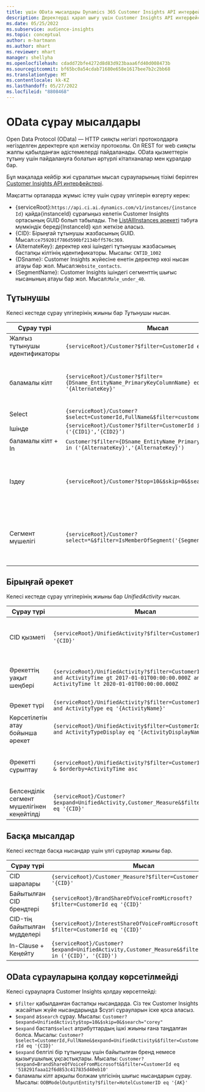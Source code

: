 ```yaml
---
title: үшін OData мысалдары Dynamics 365 Customer Insights API интерфейстері
description: Деректерді қарап шығу үшін Customer Insights API интерфейсін сұрау үшін Ашық деректер протоколының (OData) жиі пайдаланылатын мысалдары.
ms.date: 05/25/2022
ms.subservice: audience-insights
ms.topic: conceptual
author: m-hartmann
ms.author: mhart
ms.reviewer: mhart
manager: shellyha
ms.openlocfilehash: cdadd72bfe4272d8d83d923baaa6fd40d008473b
ms.sourcegitcommit: bf65bc0a54cdab71680e658e1617bee7b2c2bb68
ms.translationtype: MT
ms.contentlocale: kk-KZ
ms.lasthandoff: 05/27/2022
ms.locfileid: "8808468"
---
```

# <a name="odata-query-examples"></a>OData сұрау мысалдары

Open Data Protocol (OData) — HTTP сияқты негізгі протоколдарға негізделген деректерге қол жеткізу протоколы. Ол REST for web сияқты жалпы қабылданған әдістемелерді пайдаланады. OData қызметтерін тұтыну үшін пайдалануға болатын әртүрлі кітапханалар мен құралдар бар.

Бұл мақалада кейбір жиі сұралатын мысал сұрауларының тізімі берілген [Customer Insights API интерфейстері](apis.md).

Мақсатты орталарда жұмыс істеу үшін сұрау үлгілерін өзгерту керек: 

- {serviceRoot}:`https://api.ci.ai.dynamics.com/v1/instances/{instanceId}` қайда{instanceId} сұрағыңыз келетін Customer Insights ортасының GUID болып табылады. The [ListAllInstances әрекеті](https://developer.ci.ai.dynamics.com/api-details#api=CustomerInsights&operation=Get-all-instances) табуға мүмкіндік береді{InstanceId} қол жеткізе аласыз.
- {CID}: Бірыңғай тұтынушы жазбасының GUID. Мысал:`ce759201f786d590bf2134bff576c369`.
- {AlternateKey}: деректер көзі ішіндегі тұтынушы жазбасының бастапқы кілтінің идентификаторы. Мысалы: `CNTID_1002`
- {DSname}: Customer Insights жүйесіне енетін деректер көзі нысан атауы бар жол. Мысал:`Website_contacts`.
- {SegmentName}: Customer Insights ішіндегі сегменттің шығыс нысанының атауы бар жол. Мысал:`Male_under_40`.

## <a name="customer"></a>Тұтынушы

Келесі кестеде сұрау үлгілерінің жиыны бар *Тұтынушы* нысан.

|Сұрау түрі |Мысал  | Ескертпе  |
|---------|---------|---------|
|Жалғыз тұтынушы идентификаторы     | `{serviceRoot}/Customer?$filter=CustomerId eq '{CID}'`          |  |
|баламалы кілт    | `{serviceRoot}/Customer?$filter={DSname_EntityName_PrimaryKeyColumnName} eq '{AlternateKey}'`         |  Балама кілттер бірыңғай тұтынушы нысанында сақталады       |
|Select   | `{serviceRoot}/Customer?$select=CustomerId,FullName&$filter=customerid eq '1'`        |         |
|Ішінде    | `{serviceRoot}/Customer?$filter=CustomerId in ('{CID1}',’{CID2}’)`        |         |
|баламалы кілт + In   | `Customer?$filter={DSname_EntityName_PrimaryKeyColumnName} in ('{AlternateKey}','{AlternateKey}')`         |         |
|Іздеу  | `{serviceRoot}/Customer?$top=10&$skip=0&$search="string"`        |   Іздеу жолына арналған ең жақсы 10 нәтижені қайтарады      |
|Сегмент мүшелігі  | `{serviceRoot}/Customer?select=*&$filter=IsMemberOfSegment('{SegmentName}')&$top=10`     | Сегменттеу нысанынан жолдардың алдын ала орнатылған санын қайтарады.      |

## <a name="unified-activity"></a>Бірыңғай әрекет

Келесі кестеде сұрау үлгілерінің жиыны бар *UnifiedActivity* нысан.

|Сұрау түрі |Мысал  | Ескертпе  |
|---------|---------|---------|
|CID қызметі     | `{serviceRoot}/UnifiedActivity?$filter=CustomerId eq '{CID}'`          | Нақты тұтынушы профилінің әрекеттерін тізімдейді |
|Әрекеттің уақыт шеңбері    | `{serviceRoot}/UnifiedActivity?$filter=CustomerId eq '{CID}' and ActivityTime gt 2017-01-01T00:00:00.000Z and ActivityTime lt 2020-01-01T00:00:00.000Z`     |  Уақыт шеңберіндегі тұтынушы профилінің әрекеттері       |
|Әрекет түрі    |   `{serviceRoot}/UnifiedActivity?$filter=CustomerId eq '{CID}' and ActivityType eq '{ActivityName}'`        |         |
|Көрсетілетін атау бойынша әрекет     | `{serviceRoot}/UnifiedActivity$filter=CustomerId eq ‘{CID}’ and ActivityTypeDisplay eq ‘{ActivityDisplayName}’`        | |
|Әрекетті сұрыптау    | `{serviceRoot}/UnifiedActivity?$filter=CustomerId eq ‘{CID}’ & $orderby=ActivityTime asc`     |  Әрекеттерді өсу немесе кему бойынша сұрыптау       |
|Белсенділік сегмент мүшелігінен кеңейтілді  |   `{serviceRoot}/Customer?$expand=UnifiedActivity,Customer_Measure&$filter=CustomerId eq '{CID}'`     |         |

## <a name="other-examples"></a>Басқа мысалдар

Келесі кестеде басқа нысандар үшін үлгі сұраулар жиыны бар.

|Сұрау түрі |Мысал  | Ескертпе  |
|---------|---------|---------|
|CID шаралары    | `{serviceRoot}/Customer_Measure?$filter=CustomerId eq '{CID}'`          |  |
|Байытылған CID брендтері    | `{serviceRoot}/BrandShareOfVoiceFromMicrosoft?$filter=CustomerId eq '{CID}'`  |       |
|CID-тің байытылған мүдделері    |   `{serviceRoot}/InterestShareOfVoiceFromMicrosoft?$filter=CustomerId eq '{CID}'`       |         |
|In-Clause + Кеңейту     | `{serviceRoot}/Customer?$expand=UnifiedActivity,Customer_Measure&$filter=CustomerId in ('{CID}', '{CID}')`         | |

## <a name="not-supported-odata-queries"></a>OData сұрауларына қолдау көрсетілмейді

Келесі сұрауларға Customer Insights қолдау көрсетпейді:

- `$filter` қабылданған бастапқы нысандарда. Сіз тек Customer Insights жасайтын жүйе нысандарында $сүзгі сұрауларын іске қоса аласыз.
- `$expand` а`$search` сұрау. Мысалы: `Customer?$expand=UnifiedActivity$top=10&$skip=0&$search="corey"`
- `$expand` бастап`$select` атрибуттардың ішкі жиыны ғана таңдалған болса. Мысалы: `Customer?$select=CustomerId,FullName&$expand=UnifiedActivity&$filter=CustomerId eq '{CID}'`
- `$expand` белгілі бір тұтынушы үшін байытылған бренд немесе қызығушылық ұқсастықтары. Мысалы: `Customer?$expand=BrandShareOfVoiceFromMicrosoft&$filter=CustomerId eq '518291faaa12f6d853c417835d40eb10'`
- баламалы кілт арқылы болжам үлгісінің шығыс нысандарын сұрау. Мысалы: `OOBModelOutputEntity?$filter=HotelCustomerID eq '{AK}'`
